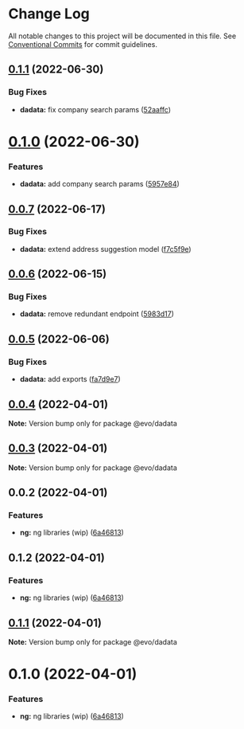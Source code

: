 # Change Log

All notable changes to this project will be documented in this file.
See [Conventional Commits](https://conventionalcommits.org) for commit guidelines.

## [0.1.1](https://github.com/evotor/evo-frontend/compare/@evo/dadata@0.1.0...@evo/dadata@0.1.1) (2022-06-30)


### Bug Fixes

* **dadata:** fix company search params ([52aaffc](https://github.com/evotor/evo-frontend/commit/52aaffc92c2eb297e9ce51c151dcb5bbdea39d7f))





# [0.1.0](https://github.com/evotor/evo-frontend/compare/@evo/dadata@0.0.7...@evo/dadata@0.1.0) (2022-06-30)


### Features

* **dadata:** add company search params ([5957e84](https://github.com/evotor/evo-frontend/commit/5957e84fa0e9236698d716f0ebf32cd35e871d14))





## [0.0.7](https://github.com/evotor/evo-frontend/compare/@evo/dadata@0.0.6...@evo/dadata@0.0.7) (2022-06-17)


### Bug Fixes

* **dadata:** extend address suggestion model ([f7c5f9e](https://github.com/evotor/evo-frontend/commit/f7c5f9efe1c56fe80a1ca8ecd33032e9efbb1a77))





## [0.0.6](https://github.com/evotor/evo-frontend/compare/@evo/dadata@0.0.5...@evo/dadata@0.0.6) (2022-06-15)


### Bug Fixes

* **dadata:** remove redundant endpoint ([5983d17](https://github.com/evotor/evo-frontend/commit/5983d17b4d90811567b6c3bad14d0e29b8d011a2))





## [0.0.5](https://github.com/evotor/evo-frontend/compare/@evo/dadata@0.0.4...@evo/dadata@0.0.5) (2022-06-06)


### Bug Fixes

* **dadata:** add exports ([fa7d9e7](https://github.com/evotor/evo-frontend/commit/fa7d9e78bcaa42f0ac418fd84d25098d75ee3ca6))





## [0.0.4](https://github.com/evotor/evo-frontend/compare/@evo/dadata@0.0.3...@evo/dadata@0.0.4) (2022-04-01)

**Note:** Version bump only for package @evo/dadata





## [0.0.3](https://github.com/evotor/evo-frontend/compare/@evo/dadata@0.0.2...@evo/dadata@0.0.3) (2022-04-01)

**Note:** Version bump only for package @evo/dadata





## 0.0.2 (2022-04-01)


### Features

* **ng:** ng libraries (wip) ([6a46813](https://github.com/evotor/evo-frontend/commit/6a4681319e929ff48bab235d24dda70d7a333dca))





## 0.1.2 (2022-04-01)


### Features

* **ng:** ng libraries (wip) ([6a46813](https://github.com/evotor/evo-frontend/commit/6a4681319e929ff48bab235d24dda70d7a333dca))





## [0.1.1](https://github.com/evotor/evo-frontend/compare/@evo/dadata@0.1.0...@evo/dadata@0.1.1) (2022-04-01)

**Note:** Version bump only for package @evo/dadata





# 0.1.0 (2022-04-01)


### Features

* **ng:** ng libraries (wip) ([6a46813](https://github.com/evotor/evo-frontend/commit/6a4681319e929ff48bab235d24dda70d7a333dca))
